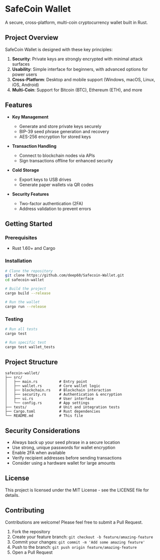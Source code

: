 # SafeCoin Wallet

A secure, cross-platform, multi-coin cryptocurrency wallet built in Rust.

## Project Overview

SafeCoin Wallet is designed with these key principles:

1. **Security**: Private keys are strongly encrypted with minimal attack surfaces
2. **Usability**: Simple interface for beginners, with advanced options for power users
3. **Cross-Platform**: Desktop and mobile support (Windows, macOS, Linux, iOS, Android)
4. **Multi-Coin**: Support for Bitcoin (BTC), Ethereum (ETH), and more

## Features

- **Key Management**
  - Generate and store private keys securely
  - BIP-39 seed phrase generation and recovery
  - AES-256 encryption for stored keys

- **Transaction Handling**
  - Connect to blockchain nodes via APIs
  - Sign transactions offline for enhanced security

- **Cold Storage**
  - Export keys to USB drives
  - Generate paper wallets via QR codes

- **Security Features**
  - Two-factor authentication (2FA)
  - Address validation to prevent errors

## Getting Started

### Prerequisites

- Rust 1.60+ and Cargo

### Installation

```bash
# Clone the repository
git clone https://github.com/deep60/Safecoin-Wallet.git
cd safecoin-wallet

# Build the project
cargo build --release

# Run the wallet
cargo run --release
```

### Testing

```bash
# Run all tests
cargo test

# Run specific test
cargo test wallet_tests
```

## Project Structure

```
safecoin-wallet/
├── src/
│   ├── main.rs          # Entry point
│   ├── wallet.rs        # Core wallet logic
│   ├── blockchain.rs    # Blockchain interaction
│   ├── security.rs      # Authentication & encryption
│   ├── ui.rs            # User interface
│   └── config.rs        # App settings
├── tests/               # Unit and integration tests
├── Cargo.toml           # Rust dependencies
└── README.md            # This file
```

## Security Considerations

- Always back up your seed phrase in a secure location
- Use strong, unique passwords for wallet encryption
- Enable 2FA when available
- Verify recipient addresses before sending transactions
- Consider using a hardware wallet for large amounts

## License

This project is licensed under the MIT License - see the LICENSE file for details.

## Contributing

Contributions are welcome! Please feel free to submit a Pull Request.

1. Fork the repository
2. Create your feature branch: `git checkout -b feature/amazing-feature`
3. Commit your changes: `git commit -m 'Add some amazing feature'`
4. Push to the branch: `git push origin feature/amazing-feature`
5. Open a Pull Request
